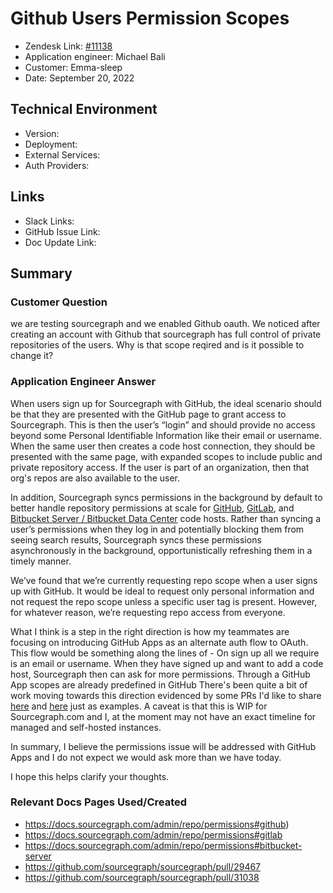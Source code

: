 
# Github Users Permission Scopes <!-- Ticket Title  Hint: include keywords to make it searchable -->

- Zendesk Link: [#11138](https://sourcegraph.zendesk.com/agent/tickets/11138)
- Application engineer: Michael Bali
- Customer: Emma-sleep <!-- Redact if this contains personally identifying information -->
- Date: September 20, 2022

<!-- Data populated from integration, speak to Ben Gordon or Michael Bali if not working -->
<!-- During Internal team trial, fill missing data manually (we are waiting for all data to sync) -->

## Technical Environment
- Version: ​
- Deployment:
- External Services:
- Auth Providers:


## Links
<!-- Data for application engineer manual entry -->
- Slack Links:
- GitHub Issue Link:
- Doc Update Link:

## Summary
### Customer Question

we are testing sourcegraph and we enabled Github oauth. We noticed after creating an account with Github that sourcegraph has full control of private repositories of the users. Why is that scope reqired and is it possible to change it?


### Application Engineer Answer

When users sign up for Sourcegraph with GitHub, the ideal scenario should be that they are presented with the GitHub page to grant access to Sourcegraph. This is then the user’s “login” and should provide no access beyond some Personal Identifiable Information like their email or username. When the same user then creates a code host connection, they should be presented with the same page, with expanded scopes to include public and private repository access. If the user is part of an organization, then that org's repos are also available to the user.

In addition, Sourcegraph syncs permissions in the background by default to better handle repository permissions at scale for [GitHub](https://docs.sourcegraph.com/admin/repo/permissions#github), [GitLab](https://docs.sourcegraph.com/admin/repo/permissions#gitlab), and [Bitbucket Server / Bitbucket Data Center](https://docs.sourcegraph.com/admin/repo/permissions#bitbucket-server) code hosts. Rather than syncing a user’s permissions when they log in and potentially blocking them from seeing search results, Sourcegraph syncs these permissions asynchronously in the background, opportunistically refreshing them in a timely manner.

We’ve found that we’re currently requesting repo scope when a user signs up with GitHub.  It would be ideal to request only personal information and not request the repo scope unless a specific user tag is present. However, for whatever reason, we’re requesting repo access from everyone.

What I think is a step in the right direction is how my teammates are focusing on introducing GitHub Apps as an alternate auth flow to OAuth. This flow would be something along the lines of - On sign up all we require is an email or username. When they have signed up and want to add a code host, Sourcegraph then can ask for more permissions. Through a GitHub App scopes are already predefined in GitHub There's been quite a bit of work moving towards this direction evidenced by some PRs I'd like to share [here](https://github.com/sourcegraph/sourcegraph/pull/29467) and [here](https://github.com/sourcegraph/sourcegraph/pull/31038) just as examples. A caveat is that this is WIP for Sourcegraph.com and I, at the moment may not have an exact timeline for managed and self-hosted instances.

In summary, I believe the permissions issue will be addressed with GitHub Apps and I do not expect we would ask more than we have today.

I hope this helps clarify your thoughts.

### Relevant Docs Pages Used/Created

- https://docs.sourcegraph.com/admin/repo/permissions#github)
- https://docs.sourcegraph.com/admin/repo/permissions#gitlab 
- https://docs.sourcegraph.com/admin/repo/permissions#bitbucket-server
- https://github.com/sourcegraph/sourcegraph/pull/29467
- https://github.com/sourcegraph/sourcegraph/pull/31038

<!-- Once complete, upload a copy to https://github.com/sourcegraph/support-tools-internal/tree/main/resolved-tickets as a .md file -->
<!-- Name the file 11138.md -->
